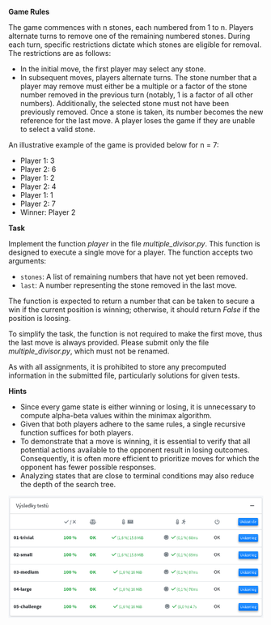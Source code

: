 **Game Rules**

The game commences with n stones, each numbered from 1 to n. Players alternate turns to remove one of the remaining numbered stones. During each turn, specific restrictions dictate which stones are eligible for removal. The restrictions are as follows:

* In the initial move, the first player may select any stone.
* In subsequent moves, players alternate turns. The stone number that a player may remove must either be a multiple or a factor of the stone number removed in the previous turn (notably, 1 is a factor of all other numbers). Additionally, the selected stone must not have been previously removed. Once a stone is taken, its number becomes the new reference for the last move. A player loses the game if they are unable to select a valid stone.

An illustrative example of the game is provided below for n = 7:
* Player 1: 3
* Player 2: 6
* Player 1: 2
* Player 2: 4
* Player 1: 1
* Player 2: 7
* Winner: Player 2

**Task**

Implement the function *player* in the file *multiple_divisor.py*. This function is designed to execute a single move for a player. The function accepts two arguments:
* `stones`: A list of remaining numbers that have not yet been removed.
* `last`: A number representing the stone removed in the last move.

The function is expected to return a number that can be taken to secure a win if the current position is winning; otherwise, it should return *False* if the position is loosing.

To simplify the task, the function is not required to make the first move, thus the last move is always provided. Please submit only the file *multiple_divisor.py*, which must not be renamed.

As with all assignments, it is prohibited to store any precomputed information in the submitted file, particularly solutions for given tests.

**Hints**

* Since every game state is either winning or losing, it is unnecessary to compute alpha-beta values within the minimax algorithm.
* Given that both players adhere to the same rules, a single recursive function suffices for both players.
* To demonstrate that a move is winning, it is essential to verify that all potential actions available to the opponent result in losing outcomes.
  Consequently, it is often more efficient to prioritize moves for which the opponent has fewer possible responses.
* Analyzing states that are close to terminal conditions may also reduce the depth of the search tree.

![evaluation](reference_evaluation_on_recodex.png "Evaluation of a reference solution on recodex")
